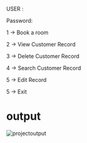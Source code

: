 
USER :

Password:

 1 -> Book a room
 
 2 -> View Customer Record
 
 3 -> Delete Customer Record
 
 4 -> Search Customer Record
 
 5 -> Edit Record
 
 5 -> Exit


 # output 
 ![projectoutput](https://github.com/nandhinipavi2119/M1_ManagementOfHotel_App/blob/52eb2d001d6f52eff026c4582fd3ecf0061e83dd/4_TestPlanAndOutput/Hotel%20images.png)
